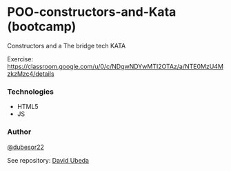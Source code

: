 # POO-constructors-and-Kata (bootcamp)
Constructors and a The bridge tech KATA

Exercise: https://classroom.google.com/u/0/c/NDgwNDYwMTI2OTAz/a/NTE0MzU4MzkzMzc4/details

### Technologies
* HTML5
* JS

### Author
[@dubesor22](@dubesor22)


See repository: [David Ubeda](https://github.com/dubesor22)


